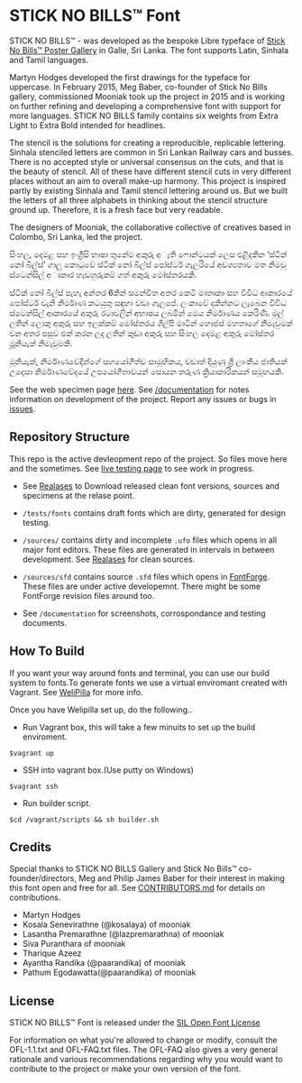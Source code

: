 STICK NO BILLS™ Font
===================

STICK NO BILLS™ - was developed as the bespoke Libre typeface of [Stick No Bills™ Poster Gallery](http://sticknobillsonline.com/) in Galle, Sri Lanka. The font supports Latin, Sinhala and Tamil languages.

Martyn Hodges developed the first drawings for the typeface for uppercase. In February 2015, Meg Baber, co-founder of Stick No Bills gallery, commissioned Mooniak took up the project in 2015 and is working on further refining and developing a comprehensive font with support for more languages. STICK NO BILLS family contains six weights from Extra Light to Extra Bold intended for headlines.

The stencil is the solutions for creating a reproducible, replicable lettering. Sinhala stenciled letters are common in Sri Lankan Railway cars and busses.  There is no accepted style or universal consensus on the cuts, and that is the beauty of stencil. All of these have different stencil cuts in very different places without an aim to overall make-up harmony. This project is inspired partly by existing Sinhala and Tamil stencil lettering around us. But we built the letters of all three alphabets in thinking about the stencil structure ground up. Therefore, it is a fresh face but very readable.

The designers of Mooniak, the collaborative collective of creatives based in Colombo, Sri Lanka, led the project. 


සිංහල, දෙමළ සහ ඉංග්‍රීසි භාෂා තුනේම අකුරු අැති ෆොන්ටයක් ලෙස එළිදකින ‘ස්ටික් නෝ බිල්ස්’ ගාලු කොටුවේ ස්ටික් නෝ බිල්ස් පෝස්ටර් ගැලරියේ අවශ්‍යතාව මත නිමවූ  ස්ටෙන්සිල් අාකාර හැඩහුරුකම් ගත් අකුරු මෝස්තරයකි.

ස්ටික් නෝ බිල්ස් පැහැ අන්තර 6කින් සමන්විත අතර කෙටි මාතෘකා සහ විවිධ ආකාරයේ පෝස්ටර් වැනි නිර්මාණ කටයුතු සඳහා වඩා ගැලපේ. ලංකාවේ දකින්නට ලැබෙන විවිධ ස්ටෙන්සිල්  ආකාරයේ අකුරු රටාවලින් අභාෂය ලබමින් මෙය නිර්මාණය කෙරිණි. මුල් ලතින් ලොකු අකුරු සහ ඉලක්කම් මෝස්තරය  ශිල්පි මාටින් හොජස් මහතාගේ නිමැවුමක් වන අතර පසුව එක් කරන ලද ලතින් කුඩා  අකුරු සහ සිංහල දෙමළ අකුරු මෝස්තර මූූනියැක් නිමැවුමකි. 

මූනියැක්, නිර්මාණවේදීන්ගේ සහයෝගීත්ව සාමූහිකය, වඩාත් දියුණු ශ්‍රී ලාංකීය ජාතියක් උදෙසා නිර්මාණවේදයේ උපයෝගීතාවයන් සොයන තරුණ ක්‍රියාකාරිකයන් සමූහයකි.


See the web specimen page [here](http://mooniak.com/stick-no-bills-font/).
See [/documentation](https://github.com/mooniak/stick-no-bills-font/tree/master/documentation) for notes information on development of the project.
Report any issues or bugs in [issues](https://github.com/mooniak/stick-no-bills-font/issues/new).



## Repository Structure

This repo is the active devleopment repo of the project. So files move here and the sometimes. See [live testing page](http://mooniak.com/stick-no-bills-font/tests/) to see work in progress.

- See [Realases](https://github.com/mooniak/stick-no-bills-font/releases) to Download released clean font versions, sources and specimens at the relase point.

- `/tests/fonts` contains draft fonts which are dirty, generated for design testing.

- `/sources/` contains dirty and incomplete `.ufo` files which opens in all major font editors. These files are generated in intervals in between development. See [Realases](https://github.com/mooniak/stick-no-bills-font/releases) for clean sources.

- `/sources/sfd` contains source `.sfd` files which opens in [FontForge](http://fontforge.github.io/en-US/). These files are under active developemnt. There might be some FontForge revision files around too.

- See `/documentation` for screenshots, corrospondance and testing documents.


## How To Build

If you want your way around fonts and terminal, you can use our build system to fonts.To generate fonts we use a virtual enviromant created with Vagrant. See [WeliPilla](https://github.com/mooniak/WeliPilla) for more info.

Once you have Welipilla set up, do the following..

- Run Vagrant box, this will take a few minuits to set up the build enviroment.

```shell
$vagrant up
```

- SSH into vagrant box.(Use putty on Windows)
```shell
$vagrant ssh
```

- Run builder script.
```shell
$cd /vagrant/scripts && sh builder.sh
```


## Credits

Special thanks to STICK NO BILLS Gallery and Stick No Bills™ co-founder/directors, Meg and Philip James Baber for their interest in making this font open and free for all. See [CONTRIBUTORS.md](https://github.com/mooniak/stick-no-bills-font/blob/master/CONTRIBUTORS.md) for details on contributions.

- Martyn Hodges
- Kosala Senevirathne (@kosalaya) of mooniak
- Lasantha Premarathne (@lazpremarathna) of mooniak
- Siva Puranthara of mooniak
- Tharique Azeez
- Ayantha Randika (@paarandika) of mooniak
- Pathum Egodawatta(@paarandika) of mooniak



## License

STICK NO BILLS™ Font is released under the  [SIL Open Font License](http://scripts.sil.org/OFL)

For information on what you're allowed to change or modify, consult the
OFL-1.1.txt and OFL-FAQ.txt files. The OFL-FAQ also gives a very general
rationale and various recommendations regarding why you would want to
contribute to the project or make your own version of the font.
